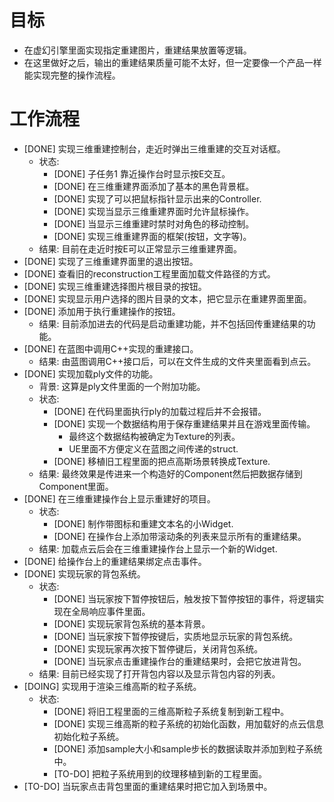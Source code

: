 # 目标
- 在虚幻引擎里面实现指定重建图片，重建结果放置等逻辑。
- 在这里做好之后，输出的重建结果质量可能不太好，但一定要像一个产品一样能实现完整的操作流程。

# 工作流程
- [DONE] 实现三维重建控制台，走近时弹出三维重建的交互对话框。
	- 状态:
		- [DONE] 子任务1 靠近操作台时显示按E交互。
		- [DONE] 在三维重建界面添加了基本的黑色背景框。
		- [DONE] 实现了可以把鼠标指针显示出来的Controller.
		- [DONE] 实现当显示三维重建界面时允许鼠标操作。
		- [DONE] 当显示三维重建时禁时对角色的移动控制。
		- [DONE] 实现三维重建界面的框架(按钮，文字等)。
	- 结果: 目前在走近时按E可以正常显示三维重建界面。
- [DONE] 实现了三维重建界面里的退出按钮。
- [DONE] 查看旧的reconstruction工程里面加载文件路径的方式。
- [DONE] 实现三维重建选择图片根目录的按钮。
- [DONE] 实现显示用户选择的图片目录的文本，把它显示在重建界面里面。
- [DONE] 添加用于执行重建操作的按钮。
	- 结果: 目前添加进去的代码是启动重建功能，并不包括回传重建结果的功能。
- [DONE] 在蓝图中调用C++实现的重建接口。
	- 结果: 由蓝图调用C++接口后，可以在文件生成的文件夹里面看到点云。
- [DONE] 实现加载ply文件的功能。
	- 背景: 这算是ply文件里面的一个附加功能。
	- 状态:
		- [DONE] 在代码里面执行ply的加载过程后并不会报错。
		- [DONE] 实现一个数据结构用于保存重建结果并且在游戏里面传输。
			- 最终这个数据结构被确定为Texture的列表。
			- UE里面不方便定义在蓝图之间传递的struct.
		- [DONE] 移植旧工程里面的把点高斯场景转换成Texture.
	- 结果: 最终效果是传进来一个构造好的Component然后把数据存储到Component里面。
- [DONE] 在三维重建操作台上显示重建好的项目。
	- 状态:
		- [DONE] 制作带图标和重建文本名的小Widget.
		- [DONE] 在操作台上添加带滚动条的列表来显示所有的重建结果。
	- 结果: 加载点云后会在三维重建操作台上显示一个新的Widget.
- [DONE] 给操作台上的重建结果绑定点击事件。
- [DONE] 实现玩家的背包系统。
	- 状态:
		- [DONE] 当玩家按下暂停按钮后，触发按下暂停按钮的事件，将逻辑实现在全局响应事件里面。
		- [DONE] 实现玩家背包系统的基本背景。
		- [DONE] 当玩家按下暂停按键后，实质地显示玩家的背包系统。
		- [DONE] 实现玩家再次按下暂停键后，关闭背包系统。
		- [DONE] 当玩家点击重建操作台的重建结果时，会把它放进背包。
	- 结果: 目前已经实现了打开背包内容以及显示背包内容的列表。
- [DOING] 实现用于渲染三维高斯的粒子系统。
	- 状态: 
		- [DONE] 将旧工程里面的三维高斯粒子系统复制到新工程中。
		- [DONE] 实现三维高斯的粒子系统的初始化函数，用加载好的点云信息初始化粒子系统。
		- [DONE] 添加sample大小和sample步长的数据读取并添加到粒子系统中。
		- [TO-DO] 把粒子系统用到的纹理移植到新的工程里面。
- [TO-DO] 当玩家点击背包里面的重建结果时把它加入到场景中。
